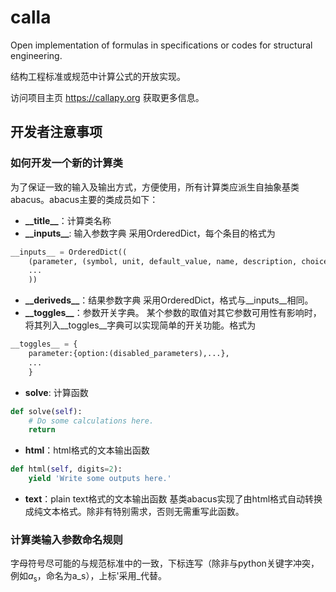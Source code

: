 # calla
Open implementation of formulas in specifications or codes for structural engineering.

结构工程标准或规范中计算公式的开放实现。

访问项目主页 https://callapy.org 获取更多信息。

## 开发者注意事项
### 如何开发一个新的计算类
为了保证一致的输入及输出方式，方便使用，所有计算类应派生自抽象基类abacus。abacus主要的类成员如下：

- **\_\_title\_\_**：计算类名称
- **\_\_inputs\_\_**: 输入参数字典
采用OrderedDict，每个条目的格式为

```python
__inputs__ = OrderedDict((
	(parameter, (symbol, unit, default_value, name, description, choices])),
	...
	))
```

- **\_\_deriveds\_\_**：结果参数字典
采用OrderedDict，格式与__inputs__相同。
- **\_\_toggles\_\_**：参数开关字典。
某个参数的取值对其它参数可用性有影响时，将其列入__toggles__字典可以实现简单的开关功能。格式为

```python
__toggles__ = {
	parameter:{option:(disabled_parameters),...},
	...
	}
```

- **solve**: 计算函数

```python
def solve(self):
	# Do some calculations here.
	return
```

- **html**：html格式的文本输出函数

```python
def html(self, digits=2):
	yield 'Write some outputs here.'
```

- **text**：plain text格式的文本输出函数
基类abacus实现了由html格式自动转换成纯文本格式。除非有特别需求，否则无需重写此函数。

### 计算类输入参数命名规则
字母符号尽可能的与规范标准中的一致，下标连写（除非与python关键字冲突，例如<i>a</i><sub>s</sub>，命名为a_s），上标'采用_代替。